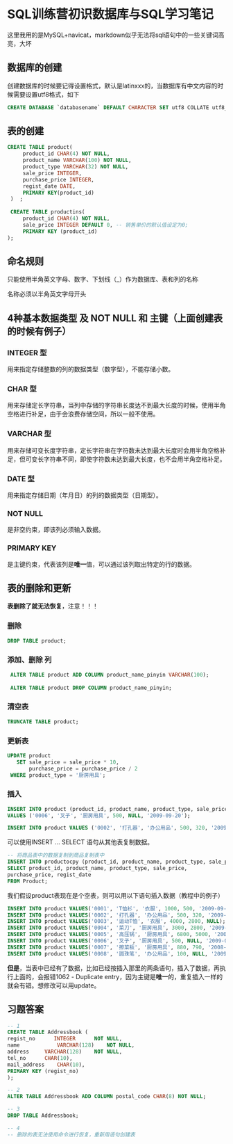# SQL训练营初识数据库与SQL学习笔记
这里我用的是MySQL+navicat，markdown似乎无法将sql语句中的一些关键词高亮，大坏
## 数据库的创建
创建数据库的时候要记得设置格式，默认是latinxxx的，当数据库有中文内容的时候需要设置utf8格式，如下
```sql
CREATE DATABASE `databasename` DEFAULT CHARACTER SET utf8 COLLATE utf8_general_ci;
```
## 表的创建
```sql
CREATE TABLE product(
     product_id CHAR(4) NOT NULL, 
     product_name VARCHAR(100) NOT NULL, 
     product_type VARCHAR(32) NOT NULL, 
     sale_price INTEGER, 
     purchase_price INTEGER, 
     regist_date DATE, 
     PRIMARY KEY(product_id)
 )  ;
 
 CREATE TABLE productins(
     product_id CHAR(4) NOT NULL,
     sale_price INTEGER DEFAULT 0, -- 销售单价的默认值设定为0;
     PRIMARY KEY (product_id)
);  
```
## 命名规则
只能使用半角英文字母、数字、下划线（_）作为数据库、表和列的名称

名称必须以半角英文字母开头
## 4种基本数据类型 及 NOT NULL 和 主键（上面创建表的时候有例子）
### INTEGER 型
用来指定存储整数的列的数据类型（数字型），不能存储小数。
### CHAR 型
用来存储定长字符串，当列中存储的字符串长度达不到最大长度的时候，使用半角空格进行补足，由于会浪费存储空间，所以一般不使用。
### VARCHAR 型
用来存储可变长度字符串，定长字符串在字符数未达到最大长度时会用半角空格补足，但可变长字符串不同，即使字符数未达到最大长度，也不会用半角空格补足。
### DATE 型
用来指定存储日期（年月日）的列的数据类型（日期型）。
### NOT NULL
是非空约束，即该列必须输入数据。
### PRIMARY KEY
是主键约束，代表该列是**唯一**值，可以通过该列取出特定的行的数据。

## 表的删除和更新
**表删除了就无法恢复**，注意！！！
### 删除
```sql
DROP TABLE product;
```
### 添加、删除 列
```sql
 ALTER TABLE product ADD COLUMN product_name_pinyin VARCHAR(100);
 
 ALTER TABLE product DROP COLUMN product_name_pinyin;
```
### 清空表
```sql
TRUNCATE TABLE product;
```
### 更新表
```sql
UPDATE product
   SET sale_price = sale_price * 10,
       purchase_price = purchase_price / 2
 WHERE product_type = '厨房用具';  
 ```
### 插入
```sql
INSERT INTO product (product_id, product_name, product_type, sale_price, purchase_price, regist_date) 
VALUES ('0006', '叉子', '厨房用具', 500, NULL, '2009-09-20');  

INSERT INTO product VALUES ('0002', '打孔器', '办公用品', 500, 320, '2009-09-11');
```
可以使用INSERT … SELECT 语句从其他表复制数据。
```sql
-- 将商品表中的数据复制到商品复制表中
INSERT INTO productocpy (product_id, product_name, product_type, sale_price, purchase_price, regist_date)
SELECT product_id, product_name, product_type, sale_price, 
purchase_price, regist_date
FROM Product; 
```
我们假设product表现在是个空表，则可以用以下语句插入数据（教程中的例子）
```sql
INSERT INTO product VALUES('0001', 'T恤衫', '衣服', 1000, 500, '2009-09-20');
INSERT INTO product VALUES('0002', '打孔器', '办公用品', 500, 320, '2009-09-11');
INSERT INTO product VALUES('0003', '运动T恤', '衣服', 4000, 2800, NULL);
INSERT INTO product VALUES('0004', '菜刀', '厨房用具', 3000, 2800, '2009-09-20');
INSERT INTO product VALUES('0005', '高压锅', '厨房用具', 6800, 5000, '2009-01-15');
INSERT INTO product VALUES('0006', '叉子', '厨房用具', 500, NULL, '2009-09-20');
INSERT INTO product VALUES('0007', '擦菜板', '厨房用具', 880, 790, '2008-04-28');
INSERT INTO product VALUES('0008', '圆珠笔', '办公用品', 100, NULL, '2009-11-11');
```
**但是**，当表中已经有了数据，比如已经按插入那里的两条语句，插入了数据，再执行上面的，会报错1062 - Duplicate entry，因为主键是**唯一**的，重复插入一样的就会有错。想修改可以用update。

## 习题答案
```sql
-- 1
CREATE TABLE Addressbook (
regist_no      INTEGER		NOT NULL,
name			VARCHAR(128)	NOT NULL,
address		VARCHAR(128)	NOT NULL,
tel_no		CHAR(10),
mail_address 	CHAR(10),
PRIMARY KEY (regist_no)
);

-- 2
ALTER TABLE Addressbook ADD COLUMN postal_code CHAR(8) NOT NULL;

-- 3
DROP TABLE Addressbook;

-- 4
-- 删除的表无法使用命令进行恢复，重新用语句创建表
```
